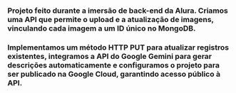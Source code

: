 ### Projeto feito durante a imersão de back-end da Alura. Criamos uma API que permite o upload e a atualização de imagens, vinculando cada imagem a um ID único no MongoDB. 
### Implementamos um método HTTP PUT para atualizar registros existentes, integramos a API do Google Gemini para gerar descrições automaticamente e configuramos o projeto para ser publicado na Google Cloud, garantindo acesso público à API.
